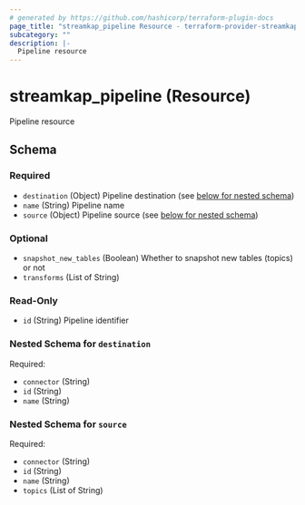 ```yaml
---
# generated by https://github.com/hashicorp/terraform-plugin-docs
page_title: "streamkap_pipeline Resource - terraform-provider-streamkap"
subcategory: ""
description: |-
  Pipeline resource
---
```


# streamkap_pipeline (Resource)

Pipeline resource



<!-- schema generated by tfplugindocs -->
## Schema

### Required

- `destination` (Object) Pipeline destination (see [below for nested schema](#nestedatt--destination))
- `name` (String) Pipeline name
- `source` (Object) Pipeline source (see [below for nested schema](#nestedatt--source))

### Optional

- `snapshot_new_tables` (Boolean) Whether to snapshot new tables (topics) or not
- `transforms` (List of String)

### Read-Only

- `id` (String) Pipeline identifier

<a id="nestedatt--destination"></a>
### Nested Schema for `destination`

Required:

- `connector` (String)
- `id` (String)
- `name` (String)


<a id="nestedatt--source"></a>
### Nested Schema for `source`

Required:

- `connector` (String)
- `id` (String)
- `name` (String)
- `topics` (List of String)

